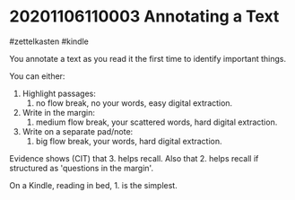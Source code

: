 # 20201106110003 Annotating a Text
#zettelkasten #kindle

You annotate a text as you read it the first time to identify important things.

You can either:
1. Highlight passages:
   1. no flow break, no your words, easy digital extraction.
2. Write in the margin:
   1. medium flow break, your scattered words, hard digital extraction.
3. Write on a separate pad/note:
   1. big flow break, your words, hard digital extraction.

Evidence shows (CIT) that 3. helps recall. Also that 2. helps recall
if structured as 'questions in the margin'.

On a Kindle, reading in bed, 1. is the simplest.